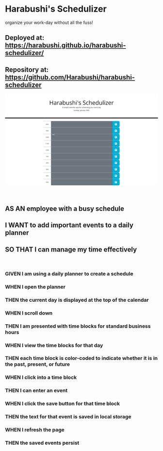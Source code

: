 # Harabushi's Schedulizer
organize your work-day without all the fuss!

## Deployed at: https://harabushi.github.io/harabushi-schedulizer/
## Repository at: https://github.com/Harabushi/harabushi-schedulizer

![screen shot of site](./assets/images/harabushi-schedulizer-screenshot.png)

<br />

## AS AN employee with a busy schedule
## I WANT to add important events to a daily planner
## SO THAT I can manage my time effectively

<br />

### GIVEN I am using a daily planner to create a schedule
### WHEN I open the planner
### THEN the current day is displayed at the top of the calendar
### WHEN I scroll down
### THEN I am presented with time blocks for standard business hours
### WHEN I view the time blocks for that day
### THEN each time block is color-coded to indicate whether it is in the past, present, or future
### WHEN I click into a time block
### THEN I can enter an event
### WHEN I click the save button for that time block
### THEN the text for that event is saved in local storage
### WHEN I refresh the page
### THEN the saved events persist